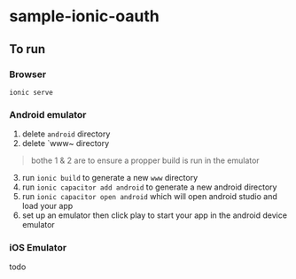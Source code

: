 # sample-ionic-oauth

## To run

### Browser

```cms
ionic serve
```

### Android emulator

1) delete `android` directory
2) delete `www~ directory

> bothe 1 & 2 are to ensure a propper build is run in the emulator

3) run `ionic build` to generate a new `www` directory
4) run `ionic capacitor add android` to generate a new android directory
5) run `ionic capacitor open android` which will open android studio and load your app
6) set up an emulator then click play to start your app in the android device emulator

### iOS Emulator

todo
